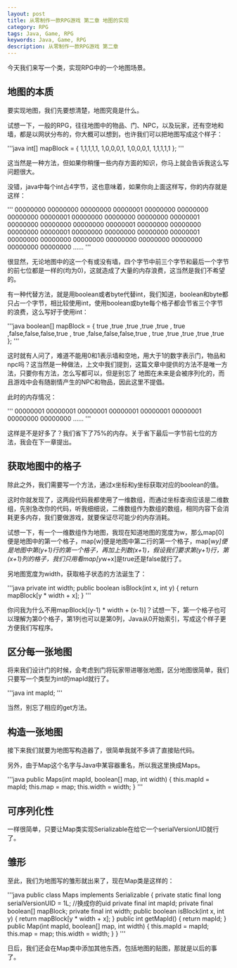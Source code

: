 ```yaml
---
layout: post
title: 从零制作一款RPG游戏 第二章 地图的实现
category: RPG
tags: Java, Game, RPG
keywords: Java, Game, RPG
description: 从零制作一款RPG游戏 第二章
---
```


今天我们来写一个类，实现RPG中的一个地图场景。

## 地图的本质
要实现地图，我们先要想清楚，地图究竟是什么。

试想一下，一般的RPG，往往地图中的物品、门、NPC，以及玩家，还有空地和墙，都是以网状分布的，你大概可以想到，也许我们可以把地图写成这个样子：

'''java
int[] mapBlock = {
    1,1,1,1,1,
    1,0,0,0,1,
    1,0,0,0,1,
    1,1,1,1,1
};
'''

这当然是一种方法，但如果你稍懂一些内存方面的知识，你马上就会告诉我这么写问题很大。

没错，java中每个int占4字节，这也意味着，如果你向上面这样写，你的内存就是这样：

'''
00000000 00000000 00000000 00000001
00000000 00000000 00000000 00000001
00000000 00000000 00000000 00000001
00000000 00000000 00000000 00000001
00000000 00000000 00000000 00000001
00000000 00000000 00000000 00000001
00000000 00000000 00000000 00000000
00000000 00000000 00000000 00000000
……
'''

很显然，无论地图中的这一个有或没有墙，四个字节中前三个字节和最后一个字节的前七位都是一样的(均为0)，这就造成了大量的内存浪费，这当然是我们不希望的。

有一种代替方法，就是用boolean或者byte代替int，我们知道，boolean和byte都只占一个字节，相比较使用int，使用boolean或byte每个格子都会节省三个字节的浪费，这么写好于使用int：

'''java
boolean[] mapBlock = {
    true ,true ,true ,true ,true ,
    true ,false,false,false,true ,
    true ,false,false,false,true ,
    true ,true ,true ,true ,true 
};
'''

这时就有人问了，难道不能用0和1表示墙和空地，用大于1的数字表示门，物品和npc吗？这当然是一种做法，上文中我们提到，这篇文章中提供的方法不是唯一方法，只要你有方法，怎么写都可以，但是别忘了 地图在未来是会被序列化的，而且游戏中会有随剧情产生的NPC和物品，因此这里不提倡。

此时的内存情况：


'''
00000001 00000001 00000001 00000001
00000001 00000001 00000000 00000000
……
'''

这样是不是好多了？我们省下了75%的内存。关于省下最后一字节前七位的方法，我会在下一章提出。

## 获取地图中的格子
除此之外，我们需要写一个方法，通过x坐标和y坐标获取对应的boolean的值。

这时你就发现了，这两段代码我都使用了一维数组，而通过坐标查询应该是二维数组，先别急改你的代码，听我细细说，二维数组作为数组的数组，相同内容下会消耗更多内存，我们要做游戏，就要保证尽可能少的内存消耗。

试想一下，有一个一维数组作为地图，我现在知道地图的宽度为w，那么map[0]便是地图中的第一个格子，map[w]便是地图中第二行的第一个格子，map[w*y]便是地图中第(y+1)行的第一个格子，再加上列数(x+1)，假设我们要求第(y+1)行，第(x+1)列的格子，我们只用看map[y*w+x]是true还是false就行了。

另地图宽度为width，获取格子状态的方法诞生了：

'''java
private int width;
public boolean isBlock(int x, int y) {
    return mapBlock[y * width + x];
}
'''

你问我为什么不用mapBlock[(y-1) * width + (x-1)]？试想一下，第一个格子也可以理解为第0个格子，第1列也可以是第0列，Java从0开始索引，写成这个样子更方便我们写程序。

## 区分每一张地图
将来我们设计门的时候，会考虑到门将玩家带进哪张地图，区分地图很简单，我们只要写一个类型为int的mapId就行了。

'''java
int mapId;
'''

当然，别忘了相应的get方法。

## 构造一张地图
接下来我们就要为地图写构造器了，很简单我就不多讲了直接贴代码。

另外，由于Map这个名字与Java中某容器重名，所以我这里换成Maps。

'''java
public Maps(int mapId, boolean[] map, int width) {
    this.mapId = mapId;
    this.map = map;
    this.width = width;
}
'''

## 可序列化性
一样很简单，只要让Map类实现Serializable在给它一个serialVersionUID就行了。

## 雏形
至此，我们为地图写的雏形就出来了，现在Map类是这样的：

'''java
public class Maps implements Serializable {
    private static final long serialVersionUID = 1L;    //换成你的uid
    private final int mapId;
    private final boolean[] mapBlock;
    private final int width;
    public boolean isBlock(int x, int y) {
        return mapBlock[y * width + x];
    }
    public int getMapId() {
        return mapId;
    }
    public Map(int mapId, boolean[] map, int width) {
        this.mapId = mapId;
        this.map = map;
        this.width = width;
    }
}
'''

日后，我们还会在Map类中添加其他东西，包括地图的贴图，那就是以后的事了。